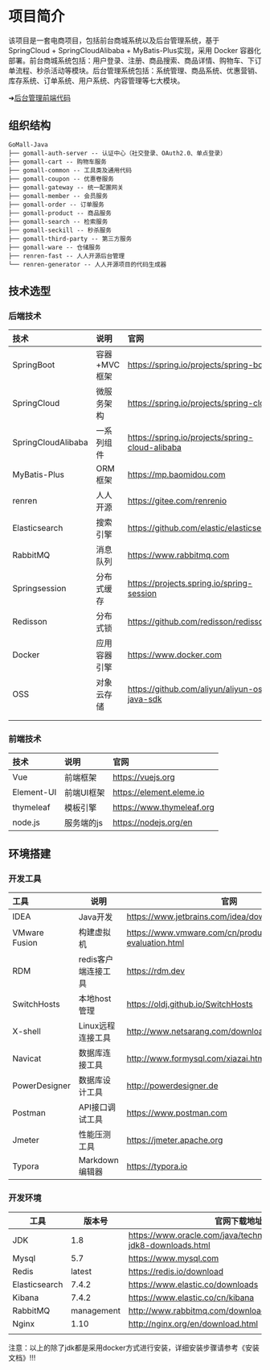 # 项目简介

该项目是一套电商项目，包括前台商城系统以及后台管理系统，基于 SpringCloud + SpringCloudAlibaba + MyBatis-Plus实现，采用 Docker 容器化部署。前台商城系统包括：用户登录、注册、商品搜索、商品详情、购物车、下订单流程、秒杀活动等模块。后台管理系统包括：系统管理、商品系统、优惠营销、库存系统、订单系统、用户系统、内容管理等七大模块。

➜[后台管理前端代码](https://gitee.com/jinterest/go-mall-front)

## 组织结构

```
GoMall-Java
├── gomall-auth-server -- 认证中心（社交登录、OAuth2.0、单点登录）
├── gomall-cart -- 购物车服务
├── gomall-common -- 工具类及通用代码
├── gomall-coupon -- 优惠卷服务
├── gomall-gateway -- 统一配置网关
├── gomall-member -- 会员服务
├── gomall-order -- 订单服务
├── gomall-product -- 商品服务
├── gomall-search -- 检索服务
├── gomall-seckill -- 秒杀服务
├── gomall-third-party -- 第三方服务
├── gomall-ware -- 仓储服务
├── renren-fast -- 人人开源后台管理
└── renren-generator -- 人人开源项目的代码生成器
```

## 技术选型

### 后端技术

| 技术               | 说明         | 官网                                            |
| :----------------- | :----------- | :---------------------------------------------- |
| SpringBoot         | 容器+MVC框架 | https://spring.io/projects/spring-boot          |
| SpringCloud        | 微服务架构   | https://spring.io/projects/spring-cloud         |
| SpringCloudAlibaba | 一系列组件   | https://spring.io/projects/spring-cloud-alibaba |
| MyBatis-Plus       | ORM框架      | https://mp.baomidou.com                         |
| renren             | 人人开源     | https://gitee.com/renrenio                      |
| Elasticsearch      | 搜索引擎     | https://github.com/elastic/elasticsearch        |
| RabbitMQ           | 消息队列     | https://www.rabbitmq.com                        |
| Springsession      | 分布式缓存   | https://projects.spring.io/spring-session       |
| Redisson           | 分布式锁     | https://github.com/redisson/redisson            |
| Docker             | 应用容器引擎 | https://www.docker.com                          |
| OSS                | 对象云存储   | https://github.com/aliyun/aliyun-oss-java-sdk   |
|                    |              |                                                 |
|                    |              |                                                 |



### 前端技术

| 技术       | 说明       | 官网                      |
| :--------- | :--------- | :------------------------ |
| Vue        | 前端框架   | https://vuejs.org         |
| Element-UI | 前端UI框架 | https://element.eleme.io  |
| thymeleaf  | 模板引擎   | https://www.thymeleaf.org |
| node.js    | 服务端的js | https://nodejs.org/en     |





## 环境搭建

### 开发工具

| 工具          | 说明                | 官网                                                         |
| :------------ | ------------------- | ------------------------------------------------------------ |
| IDEA          | Java开发            | https://www.jetbrains.com/idea/download                      |
| VMware Fusion | 构建虚拟机          | https://www.vmware.com/cn/products/fusion/fusion-evaluation.html |
| RDM           | redis客户端连接工具 | https://rdm.dev                                              |
| SwitchHosts   | 本地host管理        | https://oldj.github.io/SwitchHosts                           |
| X-shell       | Linux远程连接工具   | http://www.netsarang.com/download/software.html              |
| Navicat       | 数据库连接工具      | http://www.formysql.com/xiazai.html                          |
| PowerDesigner | 数据库设计工具      | http://powerdesigner.de                                      |
| Postman       | API接口调试工具     | https://www.postman.com                                      |
| Jmeter        | 性能压测工具        | https://jmeter.apache.org                                    |
| Typora        | Markdown编辑器      | https://typora.io                                            |



### 开发环境

| 工具          | 版本号     | 官网下载地址                                                 |
| ------------- | ---------- | ------------------------------------------------------------ |
| JDK           | 1.8        | https://www.oracle.com/java/technologies/javase/javase-jdk8-downloads.html |
| Mysql         | 5.7        | https://www.mysql.com                                        |
| Redis         | latest     | https://redis.io/download                                    |
| Elasticsearch | 7.4.2      | https://www.elastic.co/downloads                             |
| Kibana        | 7.4.2      | https://www.elastic.co/cn/kibana                             |
| RabbitMQ      | management | http://www.rabbitmq.com/download.html                        |
| Nginx         | 1.10       | http://nginx.org/en/download.html                            |
|               |            |                                                              |


注意：以上的除了jdk都是采用docker方式进行安装，详细安装步骤请参考《安装文档》!!!



